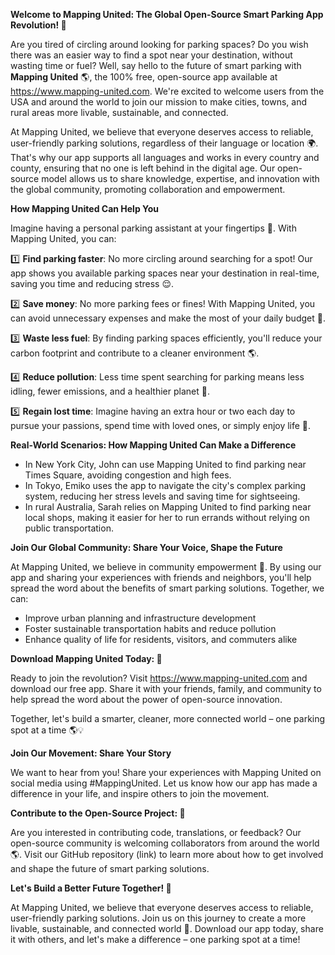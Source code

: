 **Welcome to Mapping United: The Global Open-Source Smart Parking App Revolution! 🚀**

Are you tired of circling around looking for parking spaces? Do you wish there was an easier way to find a spot near your destination, without wasting time or fuel? Well, say hello to the future of smart parking with **Mapping United** 🌎, the 100% free, open-source app available at https://www.mapping-united.com. We're excited to welcome users from the USA and around the world to join our mission to make cities, towns, and rural areas more livable, sustainable, and connected.

At Mapping United, we believe that everyone deserves access to reliable, user-friendly parking solutions, regardless of their language or location 🌍. That's why our app supports all languages and works in every country and county, ensuring that no one is left behind in the digital age. Our open-source model allows us to share knowledge, expertise, and innovation with the global community, promoting collaboration and empowerment.

**How Mapping United Can Help You**

Imagine having a personal parking assistant at your fingertips 📱. With Mapping United, you can:

1️⃣ **Find parking faster**: No more circling around searching for a spot! Our app shows you available parking spaces near your destination in real-time, saving you time and reducing stress 😌.

2️⃣ **Save money**: No more parking fees or fines! With Mapping United, you can avoid unnecessary expenses and make the most of your daily budget 💸.

3️⃣ **Waste less fuel**: By finding parking spaces efficiently, you'll reduce your carbon footprint and contribute to a cleaner environment 🌎.

4️⃣ **Reduce pollution**: Less time spent searching for parking means less idling, fewer emissions, and a healthier planet 🌟.

5️⃣ **Regain lost time**: Imagine having an extra hour or two each day to pursue your passions, spend time with loved ones, or simply enjoy life 🎉.

**Real-World Scenarios: How Mapping United Can Make a Difference**

* In New York City, John can use Mapping United to find parking near Times Square, avoiding congestion and high fees.
* In Tokyo, Emiko uses the app to navigate the city's complex parking system, reducing her stress levels and saving time for sightseeing.
* In rural Australia, Sarah relies on Mapping United to find parking near local shops, making it easier for her to run errands without relying on public transportation.

**Join Our Global Community: Share Your Voice, Shape the Future**

At Mapping United, we believe in community empowerment 🌟. By using our app and sharing your experiences with friends and neighbors, you'll help spread the word about the benefits of smart parking solutions. Together, we can:

* Improve urban planning and infrastructure development
* Foster sustainable transportation habits and reduce pollution
* Enhance quality of life for residents, visitors, and commuters alike

**Download Mapping United Today: 📲**

Ready to join the revolution? Visit https://www.mapping-united.com and download our free app. Share it with your friends, family, and community to help spread the word about the power of open-source innovation.

Together, let's build a smarter, cleaner, more connected world – one parking spot at a time 🌎💡

**Join Our Movement: Share Your Story**

We want to hear from you! Share your experiences with Mapping United on social media using #MappingUnited. Let us know how our app has made a difference in your life, and inspire others to join the movement.

**Contribute to the Open-Source Project: 🤝**

Are you interested in contributing code, translations, or feedback? Our open-source community is welcoming collaborators from around the world 🌎. Visit our GitHub repository (link) to learn more about how to get involved and shape the future of smart parking solutions.

**Let's Build a Better Future Together! 💚**

At Mapping United, we believe that everyone deserves access to reliable, user-friendly parking solutions. Join us on this journey to create a more livable, sustainable, and connected world 🌟. Download our app today, share it with others, and let's make a difference – one parking spot at a time!